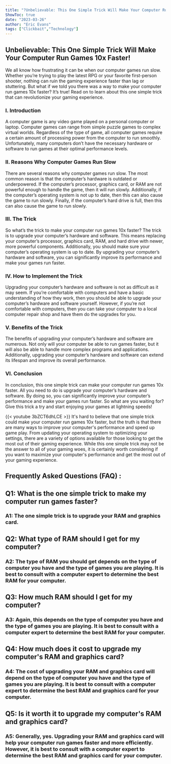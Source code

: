 ```yaml
---
title: "?Unbelievable: This One Simple Trick Will Make Your Computer Run Games 10x Faster!"
ShowToc: true 
date: "2023-03-26"
author: "Eric Evans" 
tags: ["Clickbait","Technology"]
---
```

## Unbelievable: This One Simple Trick Will Make Your Computer Run Games 10x Faster! 

We all know how frustrating it can be when our computer games run slow. Whether you’re trying to play the latest RPG or your favorite first-person shooter, nothing can ruin the gaming experience faster than lag or stuttering. But what if we told you there was a way to make your computer run games 10x faster? It’s true! Read on to learn about this one simple trick that can revolutionize your gaming experience.

### I. Introduction

A computer game is any video game played on a personal computer or laptop. Computer games can range from simple puzzle games to complex virtual worlds. Regardless of the type of game, all computer games require a certain amount of processing power from the computer to run smoothly. Unfortunately, many computers don’t have the necessary hardware or software to run games at their optimal performance levels.

### II. Reasons Why Computer Games Run Slow

There are several reasons why computer games run slow. The most common reason is that the computer’s hardware is outdated or underpowered. If the computer’s processor, graphics card, or RAM are not powerful enough to handle the game, then it will run slowly. Additionally, if the computer’s operating system is not up to date, then this can also cause the game to run slowly. Finally, if the computer’s hard drive is full, then this can also cause the game to run slowly.

### III. The Trick

So what’s the trick to make your computer run games 10x faster? The trick is to upgrade your computer’s hardware and software. This means replacing your computer’s processor, graphics card, RAM, and hard drive with newer, more powerful components. Additionally, you should make sure your computer’s operating system is up to date. By upgrading your computer’s hardware and software, you can significantly improve its performance and make your games run faster.

### IV. How to Implement the Trick

Upgrading your computer’s hardware and software is not as difficult as it may seem. If you’re comfortable with computers and have a basic understanding of how they work, then you should be able to upgrade your computer’s hardware and software yourself. However, if you’re not comfortable with computers, then you can take your computer to a local computer repair shop and have them do the upgrades for you.

### V. Benefits of the Trick

The benefits of upgrading your computer’s hardware and software are numerous. Not only will your computer be able to run games faster, but it will also be able to handle more complex programs and applications. Additionally, upgrading your computer’s hardware and software can extend its lifespan and improve its overall performance.

### VI. Conclusion

In conclusion, this one simple trick can make your computer run games 10x faster. All you need to do is upgrade your computer’s hardware and software. By doing so, you can significantly improve your computer’s performance and make your games run faster. So what are you waiting for? Give this trick a try and start enjoying your games at lightning speeds!

{{< youtube 3bZCT6dhLCE >}} 
It's hard to believe that one simple trick could make your computer run games 10x faster, but the truth is that there are many ways to improve your computer's performance and speed up game play. From updating your operating system to optimizing your settings, there are a variety of options available for those looking to get the most out of their gaming experience. While this one simple trick may not be the answer to all of your gaming woes, it is certainly worth considering if you want to maximize your computer's performance and get the most out of your gaming experience.

## Frequently Asked Questions (FAQ) :
<h2>Q1: What is the one simple trick to make my computer run games faster?</h2>

<h3>A1: The one simple trick is to upgrade your RAM and graphics card.</h3>

<h2>Q2: What type of RAM should I get for my computer?</h2>

<h3>A2: The type of RAM you should get depends on the type of computer you have and the type of games you are playing. It is best to consult with a computer expert to determine the best RAM for your computer.</h3>

<h2>Q3: How much RAM should I get for my computer?</h2>

<h3>A3: Again, this depends on the type of computer you have and the type of games you are playing. It is best to consult with a computer expert to determine the best RAM for your computer.</h3>

<h2>Q4: How much does it cost to upgrade my computer's RAM and graphics card?</h2>

<h3>A4: The cost of upgrading your RAM and graphics card will depend on the type of computer you have and the type of games you are playing. It is best to consult with a computer expert to determine the best RAM and graphics card for your computer.</h3>

<h2>Q5: Is it worth it to upgrade my computer's RAM and graphics card?</h2>

<h3>A5: Generally, yes. Upgrading your RAM and graphics card will help your computer run games faster and more efficiently. However, it is best to consult with a computer expert to determine the best RAM and graphics card for your computer.</h3>




